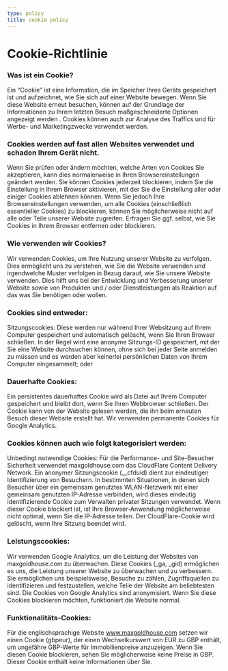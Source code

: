 ```yaml
---
type: policy
title: cookie policy
---
```


# Cookie-Richtlinie

### Was ist ein Cookie?

Ein “Cookie” ist eine Information, die im Speicher Ihres Geräts gespeichert ist und aufzeichnet, wie Sie sich auf einer Website bewegen. Wenn Sie diese Website erneut besuchen, können auf der Grundlage der Informationen zu Ihrem letzten Besuch maßgeschneiderte Optionen angezeigt werden . Cookies können auch zur Analyse des Traffics und für Werbe- und Marketingzwecke verwendet werden.

### Cookies werden auf fast allen Websites verwendet und schaden Ihrem Gerät nicht.

Wenn Sie prüfen oder ändern möchten, welche Arten von Cookies Sie akzeptieren, kann dies normalerweise in Ihren Browsereinstellungen geändert werden. Sie können Cookies jederzeit blockieren, indem Sie die Einstellung in Ihrem Browser aktivieren, mit der Sie die Einstellung aller oder einiger Cookies ablehnen können. Wenn Sie jedoch Ihre Browsereinstellungen verwenden, um alle Cookies (einschließlich essentieller Cookies) zu blockieren, können Sie möglicherweise nicht auf alle oder Teile unserer Website zugreifen. Erfragen Sie ggf. selbst, wie Sie Cookies in Ihrem Browser entfernen oder blockieren.

### Wie verwenden wir Cookies?

Wir verwenden Cookies, um Ihre Nutzung unserer Website zu verfolgen. Dies ermöglicht uns zu verstehen, wie Sie die Website verwenden und irgendwelche Muster verfolgen in Bezug darauf, wie Sie unsere Website verwenden. Dies hilft uns bei der Entwicklung und Verbesserung unserer Website sowie von Produkten und / oder Dienstleistungen als Reaktion auf das was Sie benötigen oder wollen.

### Cookies sind entweder:

Sitzungscookies: Diese werden nur während Ihrer Websitzung auf Ihrem Computer gespeichert und automatisch gelöscht, wenn Sie Ihren Browser schließen. In der Regel wird eine anonyme Sitzungs-ID gespeichert, mit der Sie eine Website durchsuchen können, ohne sich bei jeder Seite anmelden zu müssen und es werden aber keinerlei persönlichen Daten von Ihrem Computer eingesammelt; oder

### Dauerhafte Cookies: 

Ein persistentes dauerhaftes Cookie wird als Datei auf Ihrem Computer gespeichert und bleibt dort, wenn Sie Ihren Webbrowser schließen. Der Cookie kann von der Website gelesen werden, die ihn beim erneuten Besuch dieser Website erstellt hat. Wir verwenden permanente Cookies für Google Analytics.

### Cookies können auch wie folgt kategorisiert werden:

Unbedingt notwendige Cookies: Für die Performance- und Site-Besucher Sicherheit verwendet maxgoldhouse.com das CloudFlare Content Delivery Network. Ein anonymer Sitzungscookie (__cfduid) dient zur eindeutigen Identifizierung von Besuchern. In bestimmten Situationen, in denen sich Besucher über ein gemeinsam genutztes WLAN-Netzwerk mit einer gemeinsam genutzten IP-Adresse verbinden, wird dieses eindeutig identifizierende Cookie zum Verwalten privater Sitzungen verwendet. Wenn dieser Cookie blockiert ist, ist Ihre Browser-Anwendung möglicherweise nicht optimal, wenn Sie die IP-Adresse teilen. Der CloudFlare-Cookie wird gelöscht, wenn Ihre Sitzung beendet wird.

### Leistungscookies: 

Wir verwenden Google Analytics, um die Leistung der Websites von maxgoldhouse.com zu überwachen. Diese Cookies (_ga, _gid) ermöglichen es uns, die Leistung unserer Website zu überwachen und zu verbessern. Sie ermöglichen uns beispielsweise, Besuche zu zählen, Zugriffsquellen zu identifizieren und festzustellen, welche Teile der Website am beliebtesten sind. Die Cookies von Google Analytics sind anonymisiert. Wenn Sie diese Cookies blockieren möchten, funktioniert die Website normal.

### Funktionalitäts-Cookies: 

Für die englischsprachige Website www.maxgoldhouse.com setzen wir einen Cookie (gbpeur), der einen Wechselkurswert von EUR zu GBP enthält, um ungefähre GBP-Werte für Immobilienpreise anzuzeigen. Wenn Sie diesen Cookie blockieren, sehen Sie möglicherweise keine Preise in GBP. Dieser Cookie enthält keine Informationen über Sie.